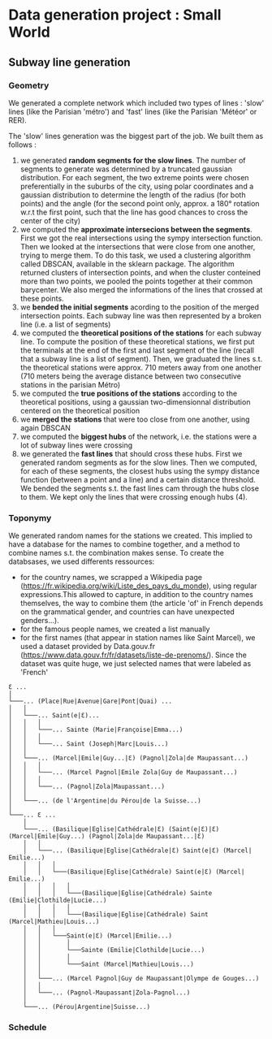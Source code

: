# Data generation project : Small World

## Subway line generation

### Geometry
We generated a complete network which included two types of lines : 'slow' lines (like the Parisian 'métro') and 'fast' lines (like the Parisian 'Météor' or RER).

The 'slow' lines generation was the biggest part of the job. We built them as follows :
1. we generated **random segments for the slow lines**. The number of segments to generate was determined by a truncated gaussian distribution. For each segment, the two extreme points were chosen preferentially in the suburbs of the city, using polar coordinates and a gaussian distribution to determine the length of the radius (for both points) and the angle (for the second point only, approx. a 180° rotation w.r.t the first point, such that the line has good chances to cross the center of the city)
2. we computed the **approximate intersecions between the segments**. First we got the real intersections using the sympy intersection function. Then we looked at the intersections that were close from one another, trying to merge them. To do this task, we used a clustering algorithm called DBSCAN, available in the sklearn package. The algorithm returned clusters of intersection points, and when the cluster conteined more than two points, we pooled the points together at their common barycenter. We also merged the informations of the lines that crossed at these points.
3. we **bended the initial segments** acording to the position of the merged intersection points. Each subway line was then represented by a broken line (i.e. a list of segments)
4. we computed the **theoretical positions of the stations** for each subway line. To compute the position of these theoretical stations, we first put the terminals at the end of the first and last segment of the line (recall that a subway line is a list of segment). Then, we graduated the lines s.t. the theoretical stations were approx. 710 meters away from one another (710 meters being the average distance between two consecutive stations in the parisian Métro)
5. we computed the **true positions of the stations** according to the theoretical positions, using a gaussian two-dimensionnal distribution centered on the theoretical position
6. we **merged the stations** that were too close from one another, using again DBSCAN
7. we computed the **biggest hubs** of the network, i.e. the stations were a lot of subway lines were crossing
8. we generated the **fast lines** that should cross these hubs. First we generated random segments as for the slow lines. Then we computed, for each of these segments, the closest hubs using the sympy distance function (between a point and a line) and a certain distance threshold. We bended the segments s.t. the fast lines cam through the hubs close to them. We kept only the lines that were crossing enough hubs (4). 

### Toponymy
We generated random names for the stations we created. This implied to have a database for the names to combine together, and a method to combine names s.t. the combination makes sense.
To create the databsases, we used differents ressources:
- for the country names, we scrapped a Wikipedia page (https://fr.wikipedia.org/wiki/Liste_des_pays_du_monde), using regular expressions.This allowed to capture, in addition to the country names themselves, the way to combine them (the article 'of' in French depends on the grammatical gender, and countries can have unexpected genders...).
- for the famous people names, we created a list manually
- for the first names (that appear in station names like Saint Marcel), we used a dataset provided by Data.gouv.fr (https://www.data.gouv.fr/fr/datasets/liste-de-prenoms/). Since the dataset was quite huge, we just selected names that were labeled as 'French'


```
Ɛ ...
│
└───... (Place|Rue|Avenue|Gare|Pont|Quai) ...
│   │
│   └───... Saint(e|Ɛ)...
│   │   │
│   │   └───... Sainte (Marie|Françoise|Emma...)
│   │   │   
│   │   └───... Saint (Joseph|Marc|Louis...)
│   │
│   └───... (Marcel|Emile|Guy...|Ɛ) (Pagnol|Zola|de Maupassant...)
│   │   │
│   │   └───... (Marcel Pagnol|Emile Zola|Guy de Maupassant...)
│   │   │   
│   │   └───... (Pagnol|Zola|Maupassant...)
│   │ 
│   └───... (de l'Argentine|du Pérou|de la Suisse...)
│   
└───... Ɛ ...
    │
    └───... (Basilique|Eglise|Cathédrale|Ɛ) (Saint(e|Ɛ)|Ɛ) (Marcel|Emile|Guy...) (Pagnol|Zola|de Maupassant...|Ɛ)
    │   │   
    │   └───... (Basilique|Eglise|Cathédrale|Ɛ) Saint(e|Ɛ) (Marcel| Emilie...)
    │   │   │
    │   │   └───(Basilique|Eglise|Cathédrale) Saint(e|Ɛ) (Marcel| Emilie...)
    │   │   │   │
    │   │   │   └───(Basilique|Eglise|Cathédrale) Sainte (Emilie|Clothilde|Lucie...)
    │   │   │   │
    │   │   │   └───(Basilique|Eglise|Cathédrale) Saint (Marcel|Mathieu|Louis...)
    │   │   │
    │   │   └───Saint(e|Ɛ) (Marcel|Emilie...)
    │   │       │
    │   │       └───Sainte (Emilie|Clothilde|Lucie...)
    │   │       │
    │   │       └───Saint (Marcel|Mathieu|Louis...)
    │   │
    │   └───... (Marcel Pagnol|Guy de Maupassant|Olympe de Gouges...)
    │   │
    │   └───... (Pagnol-Maupassant|Zola-Pagnol...)
    │
    └───... (Pérou|Argentine|Suisse...)
```

### Schedule 